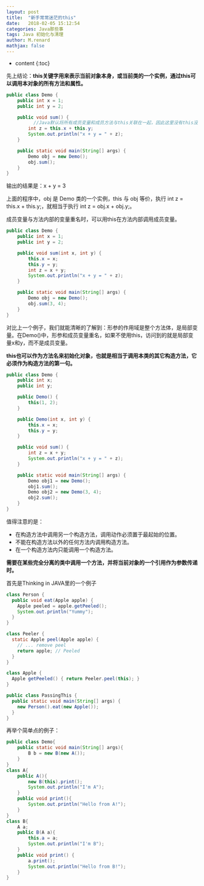 ```yaml
---
layout: post
title:  "新手常常迷茫的this"
date:   2018-02-05 15:12:54
categories: Java那些事
tags: Java 初始化与清理
author: M.renard
mathjax: false
---
```


* content
{:toc}

先上结论：**this关键字用来表示当前对象本身，或当前类的一个实例，通过this可以调用本对象的所有方法和属性。**




```java
public class Demo {
    public int x = 1;
    public int y = 2;

    public void sum() {
    	  //Java默认将所有成员变量和成员方法与this关联在一起，因此这里没有this没问题的
        int z = this.x + this.y;
        System.out.println("x + y = " + z);
    }

    public static void main(String[] args) {
        Demo obj = new Demo();
        obj.sum();
    }
}

```

输出的结果是：x + y = 3

上面的程序中，obj 是 Demo 类的一个实例，this 与 obj 等价，执行 int z = this.x + this.y;，就相当于执行 int z = obj.x + obj.y;。

成员变量与方法内部的变量重名时，可以用this在方法内部调用成员变量。

```java
public class Demo {
    public int x = 1;
    public int y = 2;

    public void sum(int x, int y) {
        this.x = x;
        this.y = y;
        int z = x + y;
        System.out.println("x + y = " + z);
    }

    public static void main(String[] args) {
        Demo obj = new Demo();
        obj.sum(3, 4);
    }
}
```

对比上一个例子，我们就能清晰的了解到：形参的作用域是整个方法体，是局部变量。在Demo()中，形参和成员变量重名，如果不使用this，访问到的就是局部变量x和y，而不是成员变量。

**this也可以作为方法名来初始化对象，也就是相当于调用本类的其它构造方法，它必须作为构造方法的第一句。**

```java
public class Demo {
    public int x;
    public int y;

    public Demo() {
        this(1, 2);
    }

    public Demo(int x, int y) {
        this.x = x;
        this.y = y;
    }

    public void sum() {
        int z = x + y;
        System.out.println("x + y = " + z);
    }

    public static void main(String[] args) {
        Demo obj1 = new Demo();
        obj1.sum();
        Demo obj2 = new Demo(3, 4);
        obj2.sum();
    }
}
```

值得注意的是：

* 在构造方法中调用另一个构造方法，调用动作必须置于最起始的位置。
* 不能在构造方法以外的任何方法内调用构造方法。
* 在一个构造方法内只能调用一个构造方法。

**需要在某些完全分离的类中调用一个方法，并将当前对象的一个引用作为参数传递时。**

首先是Thinking in JAVA里的一个例子

```java
class Person {
  public void eat(Apple apple) {
    Apple peeled = apple.getPeeled();
    System.out.println("Yummy");
  }
}

class Peeler {
  static Apple peel(Apple apple) {
    // ... remove peel
    return apple; // Peeled
  }
}

class Apple {
  Apple getPeeled() { return Peeler.peel(this); }
}

public class PassingThis {
  public static void main(String[] args) {
    new Person().eat(new Apple());
  }
} 
```

再举个简单点的例子：

```java
public class Demo{
    public static void main(String[] args){
        B b = new B(new A());
    }
}
class A{
    public A(){
        new B(this).print();
        System.out.println("I'm A");
    }
    public void print(){
        System.out.println("Hello from A!");
    }
}
class B{
    A a;
    public B(A a){
        this.a = a;
        System.out.println("I'm B");
    }
    public void print() {
        a.print();
        System.out.println("Hello from B!");
    }
}
```










